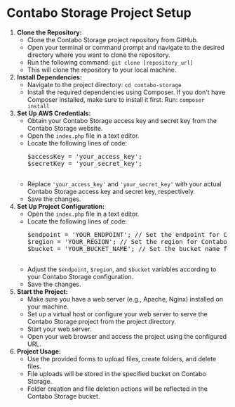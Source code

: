 <!DOCTYPE html>
<html>
<body>
    <h1>Contabo Storage Project Setup</h1>
    <ol>
        <!-- Clone the Repository -->
        <li>
            <strong>Clone the Repository:</strong>
            <ul>
                <li>Clone the Contabo Storage project repository from GitHub.</li>
                <li>Open your terminal or command prompt and navigate to the desired directory where you want to clone the repository.</li>
                <li>Run the following command: <code>git clone [repository_url]</code></li>
                <li>This will clone the repository to your local machine.</li>
            </ul>
        </li>
        <!-- Install Dependencies -->
        <li>
            <strong>Install Dependencies:</strong>
            <ul>
                <li>Navigate to the project directory: <code>cd contabo-storage</code></li>
                <li>Install the required dependencies using Composer. If you don't have Composer installed, make sure to install it first. Run: <code>composer install</code></li>
            </ul>
        </li>
        <!-- Set Up AWS Credentials -->
        <li>
            <strong>Set Up AWS Credentials:</strong>
            <ul>
                <li>Obtain your Contabo Storage access key and secret key from the Contabo Storage website.</li>
                <li>Open the <code>index.php</code> file in a text editor.</li>
                <li>Locate the following lines of code:
                    <pre>
$accessKey = 'your_access_key';
$secretKey = 'your_secret_key';
                    </pre>
                </li>
                <li>Replace <code>'your_access_key'</code> and <code>'your_secret_key'</code> with your actual Contabo Storage access key and secret key, respectively.</li>
                <li>Save the changes.</li>
            </ul>
        </li>
        <!-- Set Up Project Configuration -->
        <li>
            <strong>Set Up Project Configuration:</strong>
            <ul>
                <li>Open the <code>index.php</code> file in a text editor.</li>
                <li>Locate the following lines of code:
                    <pre>
$endpoint = 'YOUR_ENDPOINT'; // Set the endpoint for Contabo Storage
$region = 'YOUR_REGION'; // Set the region for Contabo Storage
$bucket = 'YOUR_BUCKET_NAME'; // Set the bucket name for Contabo Storage
                    </pre>
                </li>
                <li>Adjust the <code>$endpoint</code>, <code>$region</code>, and <code>$bucket</code> variables according to your Contabo Storage configuration.</li>
                <li>Save the changes.</li>
            </ul>
        </li>
        <!-- Start the Project -->
        <li>
            <strong>Start the Project:</strong>
            <ul>
                <li>Make sure you have a web server (e.g., Apache, Nginx) installed on your machine.</li>
                <li>Set up a virtual host or configure your web server to serve the Contabo Storage project from the project directory.</li>
                <li>Start your web server.</li>
                <li>Open your web browser and access the project using the configured URL.</li>
            </ul>
        </li>
        <!-- Project Usage -->
        <li>
            <strong>Project Usage:</strong>
            <ul>
                <li>Use the provided forms to upload files, create folders, and delete files.</li>
                <li>File uploads will be stored in the specified bucket on Contabo Storage.</li>
                <li>Folder creation and file deletion actions will be reflected in the Contabo Storage bucket.</li>
            </ul>
        </li>
    </ol>
</body>
</html>
